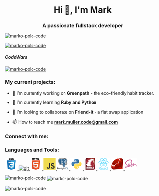 <h1 align="center">Hi 👋, I'm Mark</h1>
<h3 align="center">A passionate fullstack developer</h3>

<p align="left"> <img src="https://komarev.com/ghpvc/?username=marko-polo-code&label=Profile%20views&color=0e75b6&style=flat" alt="marko-polo-code" /> </p>

<p align="left"> <a href="https://github.com/ryo-ma/github-profile-trophy"><img src="https://github-profile-trophy.vercel.app/?username=marko-polo-code" alt="marko-polo-code" /></a> </p>

<h5 align="left">CodeWars</h5>
<p align="left"> <a href="https://www.codewars.com/users/marko-polo-code/badges/large"><img src="https://www.codewars.com/users/marko-polo-code/badges/large" alt="marko-polo-code" /></a> </p>

<h3 align="left">My current projects:</h3>

- 🔭 I’m currently working on **Greenpath** - the eco-friendly habit tracker.

- 🌱 I’m currently learning **Ruby and Python**

- 👯 I’m looking to collaborate on **Friend-it** - a flat swap application 

- 📫 How to reach me **mark.muller.code@gmail.com**

<h3 align="left">Connect with me:</h3>
<p align="left">
</p>

<h3 align="left">Languages and Tools:</h3>
<p align="left"> <a href="https://www.w3schools.com/css/" target="_blank" rel="noreferrer"> <img src="https://raw.githubusercontent.com/devicons/devicon/master/icons/css3/css3-original-wordmark.svg" alt="css3" width="40" height="40"/> </a> <a href="https://git-scm.com/" target="_blank" rel="noreferrer"> <img src="https://www.vectorlogo.zone/logos/git-scm/git-scm-icon.svg" alt="git" width="40" height="40"/> </a> <a href="https://www.w3.org/html/" target="_blank" rel="noreferrer"> <img src="https://raw.githubusercontent.com/devicons/devicon/master/icons/html5/html5-original-wordmark.svg" alt="html5" width="40" height="40"/> </a> <a href="https://developer.mozilla.org/en-US/docs/Web/JavaScript" target="_blank" rel="noreferrer"> <img src="https://raw.githubusercontent.com/devicons/devicon/master/icons/javascript/javascript-original.svg" alt="javascript" width="40" height="40"/> </a> <a href="https://www.postgresql.org" target="_blank" rel="noreferrer"> <img src="https://raw.githubusercontent.com/devicons/devicon/master/icons/postgresql/postgresql-original-wordmark.svg" alt="postgresql" width="40" height="40"/> </a> <a href="https://www.python.org" target="_blank" rel="noreferrer"> <img src="https://raw.githubusercontent.com/devicons/devicon/master/icons/python/python-original.svg" alt="python" width="40" height="40"/> </a> <a href="https://rubyonrails.org" target="_blank" rel="noreferrer"> <img src="https://raw.githubusercontent.com/devicons/devicon/master/icons/rails/rails-original-wordmark.svg" alt="rails" width="40" height="40"/> </a> <a href="https://reactjs.org/" target="_blank" rel="noreferrer"> <img src="https://raw.githubusercontent.com/devicons/devicon/master/icons/react/react-original-wordmark.svg" alt="react" width="40" height="40"/> </a> <a href="https://www.ruby-lang.org/en/" target="_blank" rel="noreferrer"> <img src="https://raw.githubusercontent.com/devicons/devicon/master/icons/ruby/ruby-original.svg" alt="ruby" width="40" height="40"/> </a> <a href="https://sass-lang.com" target="_blank" rel="noreferrer"> <img src="https://raw.githubusercontent.com/devicons/devicon/master/icons/sass/sass-original.svg" alt="sass" width="40" height="40"/> </a> </p>

<p><img align="left" src="https://github-readme-stats.vercel.app/api/top-langs?username=marko-polo-code&show_icons=true&locale=en&layout=compact" alt="marko-polo-code" /></p>

<p>&nbsp;<img align="center" src="https://github-readme-stats.vercel.app/api?username=marko-polo-code&show_icons=true&locale=en" alt="marko-polo-code" /></p>

<p><img align="center" src="https://github-readme-streak-stats.herokuapp.com/?user=marko-polo-code&" alt="marko-polo-code" /></p>
